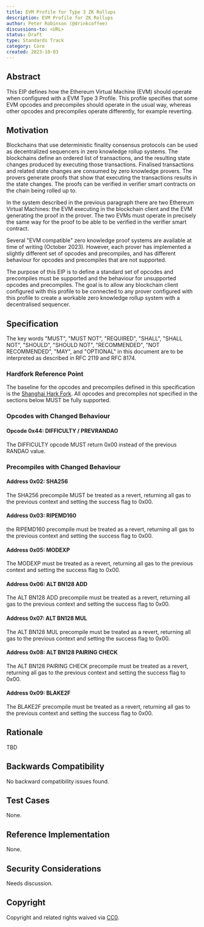 ```yaml
---
title: EVM Profile for Type 3 ZK Rollups
description: EVM Profile for ZK Rollups
author: Peter Robinson (@drinkcoffee)
discussions-to: <URL>
status: Draft
type: Standards Track
category: Core
created: 2023-10-03
---
```



## Abstract

This EIP defines how the Ethereum Virtual Machine (EVM) should operate when configured with a EVM Type 3 Profile. This profile specifies that some EVM opcodes and precompiles should operate in the usual way, whereas other opcodes and precompiles operate differently, for example reverting. 

## Motivation
Blockchains that use deterministic finality consensus protocols can be used as decentralized sequencers in zero knowledge rollup systems. The blockchains define an ordered list of transactions, and the resulting state changes produced by executing those transactions. Finalised transactions and related state changes are consumed by zero knowledge provers. The provers generate proofs that show that executing the transactions results in the state changes. The proofs can be verified in verifier smart contracts on the chain being rolled up to.

In the system described in the previous paragraph there are two Ethereum Virtual Machines: the EVM executing in the blockchain client and the EVM generating the proof in the prover. The two EVMs must operate in precisely the same way for the proof to be able to be verified in the verifier smart contract.

Several "EVM compatible" zero knowledge proof systems are available at time of writing (October 2023). However, each prover has implemented a slightly different set of opcodes and precompiles, and has different behaviour for opcodes and precompiles that are not supported. 

The purpose of this EIP is to define a standard set of opcodes and precompiles must be supported and the behaviour for unsupported opcodes and precompiles. The goal is to allow any blockchain client configured with this profile to be connected to any prover configured with this profile to create a workable zero knowledge rollup system with a decentralised sequencer.



## Specification

The key words "MUST", "MUST NOT", "REQUIRED", "SHALL", "SHALL NOT", "SHOULD", "SHOULD NOT", "RECOMMENDED", "NOT RECOMMENDED", "MAY", and "OPTIONAL" in this document are to be interpreted as described in RFC 2119 and RFC 8174.

### Hardfork Reference Point
The baseline for the opcodes and precompiles defined in this specification is the [Shanghai Hark Fork](https://github.com/ethereum/execution-specs/blob/8b8c7c1a7437510f614272392275855de26209d3/network-upgrades/mainnet-upgrades/shanghai.md). All opcodes and precompiles not specified in the sections below MUST be fully supported.

### Opcodes with Changed Behaviour

#### Opcode 0x44: DIFFICULTY / PREVRANDAO
The DIFFICULTY opcode MUST return 0x00 instead of the previous RANDAO value.

### Precompiles with Changed Behaviour

#### Address 0x02: SHA256
The SHA256 precompile MUST be treated as a revert, returning all gas to the previous context and setting the success flag to 0x00.

#### Address 0x03: RIPEMD160
the RIPEMD160 precompile must be treated as a revert, returning all gas to the previous context and setting the success flag to 0x00.

#### Address 0x05: MODEXP
The MODEXP must be treated as a revert, returning all gas to the previous context and setting the success flag to 0x00.

#### Address 0x06: ALT BN128 ADD
The ALT BN128 ADD precompile must be treated as a revert, returning all gas to the previous context and setting the success flag to 0x00.

#### Address 0x07: ALT BN128 MUL
The ALT BN128 MUL precompile must be treated as a revert, returning all gas to the previous context and setting the success flag to 0x00.

#### Address 0x08: ALT BN128 PAIRING CHECK
The ALT BN128 PAIRING CHECK precompile must be treated as a revert, returning all gas to the previous context and setting the success flag to 0x00.

#### Address 0x09: BLAKE2F
The BLAKE2F precompile must be treated as a revert, returning all gas to the previous context and setting the success flag to 0x00.


## Rationale
TBD

## Backwards Compatibility
No backward compatibility issues found.

## Test Cases
None.

## Reference Implementation
None.


## Security Considerations

Needs discussion.

## Copyright

Copyright and related rights waived via [CC0](../LICENSE.md).
